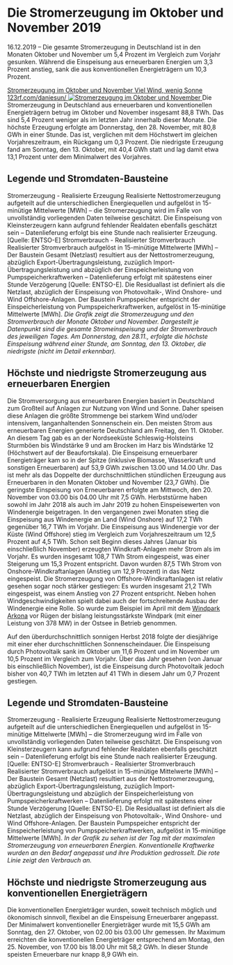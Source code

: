 





# Die Stromerzeugung im Oktober und November 2019


16.12.2019 – Die gesamte Stromerzeugung in Deutschland ist in den Monaten Oktober und November um 5,4 Prozent im Vergleich zum Vorjahr gesunken. Während die Einspeisung aus erneuerbaren Energien um 3,3 Prozent anstieg, sank die aus konventionellen Energieträgern um 10,3 Prozent.  

[ Stromerzeugung im Oktober und November Viel Wind, wenig Sonne 123rf.com/daniesun/ ![Stromerzeugung im Oktober und November](https://www.smard.de/resource/image/15100/landscape_ratio2x1/1200/600/e9040c942703fcf3257fe6d9a15eb7ac/0B388B936EA77E1E7D3EBA668A5D8651/inlineteaser-oktnov19.jpg) ](https://www.smard.de/resource/blob/15100/8b2fa0ef4732d042cca8cce6de905b1b/inlineteaser-oktnov19-data.jpg)
Die Stromerzeugung in Deutschland aus erneuerbaren und konventionellen Energieträgern betrug im Oktober und November insgesamt 88,8 TWh. Das sind 5,4 Prozent weniger als im letzten Jahr innerhalb dieser Monate. Die höchste Erzeugung erfolgte am Donnerstag, den 28. November, mit 80,8 GWh in einer Stunde. Das ist, verglichen mit dem Höchstwert im gleichen Vorjahreszeitraum, ein Rückgang um 0,3 Prozent. Die niedrigste Erzeugung fand am Sonntag, den 13. Oktober, mit 40,4 GWh statt und lag damit etwa 13,1 Prozent unter dem Minimalwert des Vorjahres.  





  

  

## Legende und Stromdaten-Bausteine
Stromerzeugung - Realisierte Erzeugung 
Realisierte Nettostromerzeugung aufgeteilt auf die unterschiedlichen Energiequellen und aufgelöst in 15-minütige Mittelwerte [MWh] – die Stromerzeugung wird im Falle von unvollständig vorliegenden Daten teilweise geschätzt. Die Einspeisung von Kleinsterzeugern kann aufgrund fehlender Realdaten ebenfalls geschätzt sein – Datenlieferung erfolgt bis eine Stunde nach realisierter Erzeugung. [Quelle: ENTSO-E]
Stromverbrauch - Realisierter Stromverbrauch 
Realisierter Stromverbrauch aufgelöst in 15-minütige Mittelwerte [MWh] – Der Baustein Gesamt (Netzlast) resultiert aus der Nettostromerzeugung, abzüglich Export-Übertragungsleistung, zuzüglich Import-Übertragungsleistung und abzüglich der Einspeicherleistung von Pumpspeicherkraftwerken – Datenlieferung erfolgt mit spätestens einer Stunde Verzögerung [Quelle: ENTSO-E]. Die Residuallast ist definiert als die Netzlast, abzüglich der Einspeisung von Photovoltaik-, Wind Onshore- und Wind Offshore-Anlagen. Der Baustein Pumpspeicher entspricht der Einspeicherleistung von Pumpspeicherkraftwerken, aufgelöst in 15-minütige Mittelwerte [MWh].
_Die Grafik zeigt die Stromerzeugung und den Stromverbrauch der Monate Oktober und November. Dargestellt je Datenpunkt sind die gesamte Stromeinspeisung und der Stromverbrauch des jeweiligen Tages. Am Donnerstag, den 28.11., erfolgte die höchste Einspeisung während einer Stunde, am Sonntag, den 13. Oktober, die niedrigste (nicht im Detail erkennbar)._  

## Höchste und niedrigste Stromerzeugung aus erneuerbaren Energien  

Die Stromversorgung aus erneuerbaren Energien basiert in Deutschland zum Großteil auf Anlagen zur Nutzung von Wind und Sonne. Daher speisen diese Anlagen die größte Strommenge bei starkem Wind und/oder intensivem, langanhaltenden Sonnenschein ein. Den meisten Strom aus erneuerbaren Energien generierte Deutschland am Freitag, den 11. Oktober. An diesem Tag gab es an der Nordseeküste Schleswig-Holsteins Sturmböen bis Windstärke 9 und am Brocken im Harz bis Windstärke 12 (Höchstwert auf der Beaufortskala).
Die Einspeisung erneuerbarer Energieträger kam so in der Spitze (inklusive Biomasse, Wasserkraft und sonstigen Erneuerbaren) auf 53,9 GWh zwischen 13.00 und 14.00 Uhr. Das ist mehr als das Doppelte der durchschnittlichen stündlichen Erzeugung aus Erneuerbaren in den Monaten Oktober und November (23,7 GWh). Die geringste Einspeisung von Erneuerbaren erfolgte am Mittwoch, den 20. November von 03.00 bis 04.00 Uhr mit 7,5 GWh.
Herbststürme haben sowohl im Jahr 2018 als auch im Jahr 2019 zu hohen Einspeisewerten von Windenergie beigetragen. In den vergangenen zwei Monaten stieg die Einspeisung aus Windenergie an Land (Wind Onshore) auf 17,2 TWh gegenüber 16,7 TWh im Vorjahr. Die Einspeisung aus Windenergie vor der Küste (Wind Offshore) stieg im Vergleich zum Vorjahreszeitraum um 12,5 Prozent auf 4,5 TWh.
Schon seit Beginn dieses Jahres (Januar bis einschließlich November) erzeugten Windkraft-Anlagen mehr Strom als im Vorjahr. Es wurden insgesamt 108,7 TWh Strom eingespeist, was einer Steigerung um 15,3 Prozent entspricht. Davon wurden 87,5 TWh Strom von Onshore-Windkraftanlagen (Anstieg um 12,9 Prozent) in das Netz eingespeist. Die Stromerzeugung von Offshore-Windkraftanlagen ist relativ gesehen sogar noch stärker gestiegen: Es wurden insgesamt 21,2 TWh eingespeist, was einem Anstieg von 27 Prozent entspricht.
Neben hohen Windgeschwindigkeiten spielt dabei auch der fortschreitende Ausbau der Windenergie eine Rolle. So wurde zum Beispiel im April mit dem [Windpark Arkona](https://www.smard.de/home/ueberblick/324#!?mapAttributes=%7B%22date%22:1576566000000,%22state%22:%22plant%22,%22plantState%22:%22split%22%7D&filterAttributes=%7B%22company%22:%22%22,%22region%22:%22%22,%22plant%22:null,%22resource%22:%22KW-Energietr%C3%A4ger.Wind%20\(Offshore\)%22,%22searchText%22:%22%22,%22state%22:%22%22,%22network%22:%22%22,%22commissioning%22:%5B0,2018%5D,%22power%22:%5B0,5000%5D,%22center%22:%5B52.759669936690266,6.973388671875%5D,%22radius%22:100,%22zoom%22:6,%22placeId%22:null%7D) vor Rügen der bislang leistungsstärkste Windpark (mit einer Leistung von 378 MW) in der Ostsee in Betrieb genommen.  

Auf den überdurchschnittlich sonnigen Herbst 2018 folgte der diesjährige mit einer eher durchschnittlichen Sonnenscheindauer. Die Einspeisung durch Photovoltaik sank im Oktober um 11,6 Prozent und im November um 10,5 Prozent im Vergleich zum Vorjahr. Über das Jahr gesehen (von Januar bis einschließlich November), ist die Einspeisung durch Photovoltaik jedoch bisher von 40,7 TWh im letzten auf 41 TWh in diesem Jahr um 0,7 Prozent gestiegen.




  

  

## Legende und Stromdaten-Bausteine
Stromerzeugung - Realisierte Erzeugung 
Realisierte Nettostromerzeugung aufgeteilt auf die unterschiedlichen Energiequellen und aufgelöst in 15-minütige Mittelwerte [MWh] – die Stromerzeugung wird im Falle von unvollständig vorliegenden Daten teilweise geschätzt. Die Einspeisung von Kleinsterzeugern kann aufgrund fehlender Realdaten ebenfalls geschätzt sein – Datenlieferung erfolgt bis eine Stunde nach realisierter Erzeugung. [Quelle: ENTSO-E]
Stromverbrauch - Realisierter Stromverbrauch 
Realisierter Stromverbrauch aufgelöst in 15-minütige Mittelwerte [MWh] – Der Baustein Gesamt (Netzlast) resultiert aus der Nettostromerzeugung, abzüglich Export-Übertragungsleistung, zuzüglich Import-Übertragungsleistung und abzüglich der Einspeicherleistung von Pumpspeicherkraftwerken – Datenlieferung erfolgt mit spätestens einer Stunde Verzögerung [Quelle: ENTSO-E]. Die Residuallast ist definiert als die Netzlast, abzüglich der Einspeisung von Photovoltaik-, Wind Onshore- und Wind Offshore-Anlagen. Der Baustein Pumpspeicher entspricht der Einspeicherleistung von Pumpspeicherkraftwerken, aufgelöst in 15-minütige Mittelwerte [MWh].
_In der Grafik zu sehen ist der Tag mit der maximalen Stromerzeugung von erneuerbaren Energien. Konventionelle Kraftwerke wurden an den Bedarf angepasst und ihre Produktion gedrosselt. Die rote Linie zeigt den Verbrauch an._  

## Höchste und niedrigste Stromerzeugung aus konventionellen Energieträgern  

Die konventionellen Energieträger wurden, soweit technisch möglich und ökonomisch sinnvoll, flexibel an die Einspeisung Erneuerbarer angepasst. Der Minimalwert konventioneller Energieträger wurde mit 15,5 GWh am Sonntag, den 27. Oktober, von 02.00 bis 03.00 Uhr gemessen. Ihr Maximum erreichten die konventionellen Energieträger entsprechend am Montag, den 25. November, von 17.00 bis 18.00 Uhr mit 58,2 GWh. In dieser Stunde speisten Erneuerbare nur knapp 8,9 GWh ein.  









